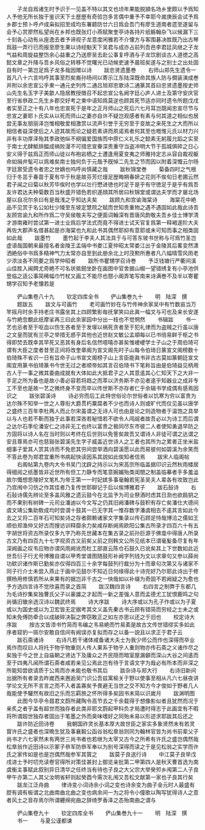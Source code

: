 <!-- { "loadSidebar": true } -->
　　子龙自爲诸生时予识于一见盖不特以其文也顷年果能脱頴名场乡里颇以予爲知人予他无所长独于鉴识天下士歴歴有奇验岂多言偶中重予不幸耶今嵗庚辰会试予爲乡郡士预卜呼卢成枭拟招至成均东署聼防廿六日爲会吾门有廖生道南者遝至遂留与会予心赏廖然私望尚在乡邦也既张灯小燕赋聚奎亭诗各持片纸觞翰杂飞以候漏下三十刻各心动有从座逸去者予谛视子龙意度闲雅若不介懐方与客围碁决胜既乃出古琴爲鼓一弄行已而报至廖生果以诗经魁天下吴君与成亦占前列吾邑李君廷凤继之子龙气益和周旋益整饬余心益重之乃送廖吴去赴公事复呼酒与子龙饮剧谈古人道徳之高懿文章之升降与吾乡风俗之转移不觉曙光已动候吏速予晨班矣遂与之别士之出处固自有时一第岂足爲子龙多哉因赠以诗
　　跋忠贤遗墨巻
　　右师山郑先生遗令一首凡八十六言呜呼其事至烈矣裔孙旸间以寄示江东陆深既命其族人防与僴装演成巻并附以余忠宣公手柬一通元史列传二通吕旭郑忠歌诗二通篆其首曰忠贤遗墨按史师山先生名玉字子美歙人隐居教授徴召不起忠宣公名阙字廷心庐人进士及第守安庆官至行省叅政二先生乡郡交好考之柬中语知爲莫逆也顾其死节适亦同时遗令所题戊戌者实至正之十有八年也忠宣死于是年之正月师山之死后六七月耳岂既闻忠宣尽节与忠宣之妻耶卜氏实从以死而师山之妻亦自许不疑岂观感者有素与何其道之相似也居尝无事友朋丽泽岂惟相敬爱相激赏以流声引誉于无穷至于变故之来死生之大而所以相信者益深使后之人迹其故而论之疑若素讲而夙诺焉者何其至也嘅惟元氏以材力兴非有丰功厚泽殆其季政弛纵不纲偏爱国族而中原仁义礼乐之懿素无躬履允蹈之实至于南士尤肆觝排醖成祸败漫不可措忠宣眷深责重守当盗冲明大节于孤城俱碎之日心安义得于兹爲正而师山徒以布袍岩栖之士遭逢用夏变夷之师雅持定志从容自裁视躯命如捐弁髦可以爲难矣南士独何负于元哉予旣悼二先生之节而因以附着深慨云尔旸字廷賔受遗令者忠之世嫡也呜呼尚慎藏之哉
　　跋秋锦堂巻
　　菊备四时之气根归于冬茁于春苗于夏有华于秋是故芬芳烂熳足歴晦朔春妍之花则不俟旬日老圃云然君子闻之曰菊以秋芳毕俟时也学以壮行懋进徳也时足于是乎有守徳足于是乎有爲吾友许君达夫种菊数百当秋盛开错色若织遂顔其所居曰秋锦堂或谓达夫学而才屡北场屋以自况尔余曰有是哉浅之乎知达夫矣
　　跋顾九和宫谕海棠诗
　　海棠花中絶品不见赏于名公如杜少陵至东坡定慧院之赋而世知贵重物之遇不遇固如此哉此诗吾友顾宫谕九和所作爲二守吴侯敬夫写之便面词翰深有晋唐风韵敬夫吾乡佳士博学清才游南雍时尝试第一进士业爲后学法式而竟不得进士试天官复爲第一释褐遂阶大夫再佐大郡声名借甚起是亦海棠也九和此书其偶然耶抑有意耶或未可知而事之相类固如此哉
　　跋墨竹
　　墨竹起于李夫人其法具于与可答东坡书世称与可爲竹圣岂虚语哉国朝来最擅名者金陵王孟端中书娄江夏仲昭太常娄江出于金陵其后畧变然潇洒絶俗中书爲多精神气力太常亦自至到此册余北上时茂勲所惠者凡八幅晴雪风雨老少浓淡各不同要之爲学仲昭者
　　跋所书瞿甥学召诗巻
　　予泛钱塘行严衢间溪山佳胜入闽闗尤奇絶不可名状抵劒坐卧在画图中官舍据山椒一望错绣复有小亭池供登临之适公事简稀幅巾竹杖又画工不能尽也憇小阁弄笔写南来诗满巻不及半以寄瞿甥学召知予老懐若是


　　俨山集卷八十九
　　钦定四库全书
　　俨山集巻九十
　　明　陆深　撰
　　题跋五
　　跋文与可画竹
　　老可画竹妙在与竹传神余家吴中有竹数亩当万竿摇月时余手持老庄书露坐其上四顾繁影毎抚掌笑曰此眞一幅文与可也及来长安遂与竹絶忽覩此纸摩挲再三曰此余家园中分出一枝也不觉惘然
　　书辑跋
　　书一艺也忌者至于呕血以伤生吝者至于发塜以祸死贪者至于犯礼律而为盗贼之行虽以唐之文皇而犹有兰亭之举措无惑乎其他也近世赵文敏公孟頫每以已书倍易鲜于枢之书得即焚去既幸其早死又恶其有身后名信然噫嘻亦甚矣惟巙巙学士子山之于周伯琦可谓有大臣之度者昔至正间将改奎章阁为宣文阁先时子山每令伯琦日篆宣文阁榜数十伯琦殊不省识一日有旨命子山书宣文阁榜子山上言臣能眞书非古古莫如篆朝廷宣文阁宜用篆书伯琦篆书今世无过之者顺帝如其言召伯琦书下笔称旨由是伯琦益见柄用古人于一事之微其委曲成就有大体如此大抵君子之人其意逺其心仁知天下之大非一手足之所为备也是故小善必容若将趋之而萃以济务斯不亦见者逺乎知器业之成非专工不至也是故一艺之微终身不变而卒以传世斯不亦存者仁乎余辑书学成偶有感焉因识之
　　跋张碧溪诗
　　诗必穷而后工此特世俗论尔世俗者以饥寒为穷以富贵为达尔殊不知举一世之人尊衔大爵贯朽粟腐者不少也而诗人则或旷代而仅见虽以唐学之盛终三百年李杜两人而止尔宋虽谓之无诗人可也由是论之则造物者于温饱之具举以与人也若不靳而独于此事若深吝若秘惜若不欲令人闯觇者故吾必以为诗工而后谓之达尔石季伦潘安仁之诗非无工也终以富贵之极同尽东市彼二人者使知勇退早防之方固将以诗人名在当时则以考终在后世则以免訾矣故吾又谓诗人非徒可谓之达谓之安且尊焉亦可也慈谿张碧溪先生字子威盖近世诗人之工者也其所为之累者正坐米盐细事子爱其人赏其诗而不免悲其穷间尝举酒向碧溪愿以此而易彼何如碧溪为余笑而不答此卷为郑君宜重所书病起快读因系其説如此俟知者信焉
　　跋宋人临阁帖
　　右阁帖第九卷内大令书吴门沈辟之持示以为宋高宗所临盖据印识云然秋雨楼居得细阅之纸墨皆非近世所有但工力静专而笔意婉媚殆类闺閤之制盖临摹者手多羞澁故尔慨想思陵好文笔札为帝王第一一时妃嫔多事毫翰若宪圣吴夫人辈各有攻致岂此乃宫闱中习仿之作其佳者乃复传世耶聊记于后以俟博雅君子
　　跋石鼔诗
　　右石鼔诗儒先辨论至多盖风雅之遗云鼓今在北监予为司业祭酒时虑其日泐也欲扃钥之而不果别有树碑一元司业潘迪以今文写之仍其旧阙潘碑与鼓积有存亡矣潘仕大德间虞文靖公集助敎成均时尝谓十鼓其一已无字其一惟存数字潘虞相去不逺其言如此今去之又将二百年石可知矣诗之存者颇赖诸家文字集录以传石顾足恃哉博洽之儒如王顺伯郑渔仲又好古而搜访训释靡余力矣咸存断阙焉欧阳公集古所录才四百六十有五字胡世将资古所录仅多九字乃称先世藏本在集古录之前孙巨源于佛龛中得唐人所录古文乃有四百九十七字视资古又前矣乂前之则韩文公所见纸本已谓毫髪备尽复有年深阙画之叹韦应物亦谓风雨阙讹而杜工部直云陈仓石鼓久已讹矣其上下世数如此近世吾衍子行尤号博雅自谓以甲秀堂谱图随鼓形补阙字列钱为文以求章句又参以薛尚功欵识诸作斯已勤矣亦仅得四百三十余字每鼓列行裁分为十而章句次第又与诸家不同子行介士未尝入燕止于画中见鼓尔不知近日何缘得此十诗完好乃尔耶此诗出于修撰杨用修慎若所从来果有的据岂非千古之一快哉如以补缀为奇固不若阙疑之为愈也予方选四言诗不觉欣喜而录之首简
　　跋汉魏四言诗
　　右四言之制弊于东都几为毛诗抄集矣独曹氏父子以豪雄之才起而一新之差强人意而孟德尤工犹恨鹿鸣之句尚循旧辙余选汉诗以魏武终焉
　　诗大序跋
　　诗大序或以为孔子作或以为子夏或以为国史或以为卫宏皆无定据考其文义盖先秦古书云顾有错简而穷经之士未之或知未免傅防牵合以成破碎决裂之弊窃敢正之如左亦思以还之于旧也
　　校定诗大序跋
　　按古文皆漆书竹简而韦编之韦易絶而竹易紊是故古文传世错缪实多如此序者窥豹一斑尔安敢自信间有阙误亦复拟而存之以备一説且以求正于君子云
　　跋石斋诸诗
　　右诗凡若干诸体咸备诸大夫士为我少师公而作也深得而卒业焉作而叹曰人将托于物乎物重则人传人果系于物乎人重则物亦传石斋之义诸作尽之矣独于今之世上自庙朝之贤达下及庸众之齐民隠而暗室屋漏僻而深山大谷之间逺而至于四夷凡闻所谓石斋者咸若亲见公焉此岂有待于言语文字为哉必有所本而非深之所能知尝欲请质于公焉而亦未能也敬书其后
　　跋杂诗与郑大行
　　右诗旧新间出据所有者录去昨嵗西来邂逅吴门识公吾兹寓榆关于野以使事至相从凡六七昼夜讲学论文无所不言言之而不入者盖寡矣予畏避无当世之交不知方今才俊如于野者几人哉能使予驩然有故旧之乐而忘羁旅之怀所得多矣因书末简以识嵗月
　　跋渊明图
　　此图今华亭令聂君文蔚所藏陶令高节去之千余载得于想像影似者且犹然而况于亲炙之者乎盖有超世而独存者此类非耶文蔚起甲科负才局遭时得志于此画宜有不暇将所谓超世独存者固出于笔墨之外而臭味嗜好之同殆未易以形迹求耶跋其后还之
　　跋许防近田诗卷
　　我朝国祚灵长基本厚大故世臣之家实多象贤然未有若灵寳许氏之盛者也深晩生犹及事襄毅公函谷翁松臯翁则同为翰林官皆为尚书前辈父子尚书才六七家然未有两世三尚书者也若继为太宰又古今之所希有许氏之盛岂偶然哉松臯翁作近田诗以示冢子叅军防叅军奉以为别号深得而读之于是见松翁之实学而许氏之家传如是也是岂偶然哉参军其寳之
　　跋莫子良送行诗
　　中江莫子良举戊戌进士予时叨充读卷官得所对策佳甚封上御览亲批第二甲第四人是秋天曹首选为南虞衡主事赋此叙别异日清华之任终当有待也子良之大父宗大举癸夘乡闱第二人子良甲午亦第二人其父汝明省轩则起癸酉今需次礼闱又吾松文献第一家也子良其行矣
　　跋龙江泛舟曲
　　律诗变小词诗余小词之变也诗余变为曲子金元时人最盛有腔有调有板谓之北曲南曲北曲之变也病余间一为之将令小僮歌以陶写犹得诗人之意者风土之音存焉尔所谓纒绵宛曲之辞绮罗香泽之态殆南曲之谓与












　　俨山集卷九十
　　钦定四库全书
　　俨山集巻九十一
　　明　陆深　撰
　　书一
　　与夏公谨都谏
